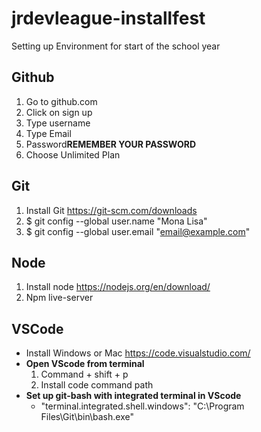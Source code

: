 # jrdevleague-installfest
Setting up Environment for start of the school year

## Github
  1. Go to github.com
  2. Click on sign up
  3. Type username
  4. Type Email
  5. Password**REMEMBER YOUR PASSWORD**
  6. Choose Unlimited Plan

## Git
  1. Install Git https://git-scm.com/downloads
  2. $ git config --global user.name "Mona Lisa"
  3. $ git config --global user.email "email@example.com" 
  
## Node
  1. Install node https://nodejs.org/en/download/
  2. Npm live-server

## VSCode
  - Install Windows or Mac https://code.visualstudio.com/
  - **Open VScode from terminal**
    1. Command + shift + p
    2. Install code command path
  - **Set up git-bash with integrated terminal in VScode**
    - "terminal.integrated.shell.windows": "C:\\Program Files\\Git\\bin\\bash.exe"
